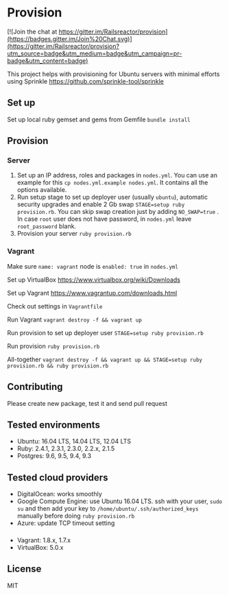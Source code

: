 Provision
=========

[![Join the chat at https://gitter.im/Railsreactor/provision](https://badges.gitter.im/Join%20Chat.svg)](https://gitter.im/Railsreactor/provision?utm_source=badge&utm_medium=badge&utm_campaign=pr-badge&utm_content=badge)

This project helps with provisioning for Ubuntu servers with minimal efforts using Sprinkle https://github.com/sprinkle-tool/sprinkle

## Set up

Set up local ruby gemset and gems from Gemfile `bundle install`

## Provision

### Server

1. Set up an IP address, roles and packages in `nodes.yml`. You can use an example for this `cp nodes.yml.example nodes.yml`. It contains all the options available.
2. Run setup stage to set up deployer user (usually `ubuntu`), automatic security upgrades and enable 2 Gb swap `STAGE=setup ruby provision.rb`. You can skip swap creation just by adding `NO_SWAP=true` . In case `root` user does not have password, in `nodes.yml` leave `root_password` blank.
3. Provision your server `ruby provision.rb`

### Vagrant

Make sure `name: vagrant` node is `enabled: true` in `nodes.yml`

Set up VirtualBox https://www.virtualbox.org/wiki/Downloads

Set up Vagrant https://www.vagrantup.com/downloads.html

Check out settings in `Vagrantfile`

Run Vagrant `vagrant destroy -f && vagrant up`

Run provision to set up deployer user `STAGE=setup ruby provision.rb`

Run provision `ruby provision.rb`

All-together `vagrant destroy -f && vagrant up && STAGE=setup ruby provision.rb && ruby provision.rb`

## Contributing

Please create new package, test it and send pull request

## Tested environments

* Ubuntu: 16.04 LTS, 14.04 LTS, 12.04 LTS
* Ruby: 2.4.1, 2.3.1, 2.3.0, 2.2.x, 2.1.5
* Postgres: 9.6, 9.5, 9.4, 9.3

## Tested cloud providers

* DigitalOcean: works smoothly
* Google Compute Engine: use Ubuntu 16.04 LTS. ssh with your user, `sudo su` and then add your key to `/home/ubuntu/.ssh/authorized_keys` manually before doing `ruby provision.rb`
* Azure: update TCP timeout setting

###

* Vagrant: 1.8.x, 1.7.x
* VirtualBox: 5.0.x

## License

MIT
